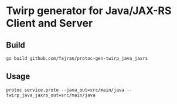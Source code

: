 Twirp generator for Java/JAX-RS Client and Server
=================================================

Build
-----

    go build github.com/fajran/protoc-gen-twirp_java_jaxrs


Usage
-----

    protoc service.proto --java_out=src/main/java --twirp_java_jaxrs_out=src/main/java


